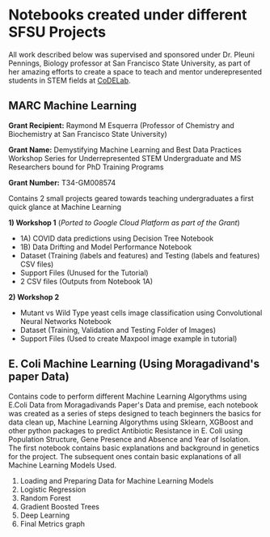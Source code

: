 # Notebooks created under different SFSU Projects
All work described below was supervised and sponsored under Dr. Pleuni Pennings, Biology professor at San Francisco State University, as part of her amazing efforts to create a space to teach and mentor underepresented students in STEM fields at [CoDELab](https://pleunipennings.wordpress.com/).

## MARC Machine Learning

**Grant Recipient:** Raymond M Esquerra (Professor of Chemistry and Biochemistry at San Francisco State University)

**Grant Name:** Demystifying Machine Learning and Best Data Practices Workshop Series for Underrepresented STEM Undergraduate and MS Researchers bound for PhD Training Programs

**Grant Number:** T34-GM008574

Contains 2 small projects geared towards teaching undergraduates a first quick glance at Machine Learning

**1) Workshop 1** (*Ported to Google Cloud Platform as part of the Grant*)
 - 1A) COVID data predictions using Decision Tree Notebook
 - 1B) Data Drifting and Model Performance Notebook
 - Dataset (Training (labels and features) and Testing (labels and features) CSV files)
 - Support Files (Unused for the Tutorial)
 - 2 CSV files (Outputs from Notebook 1A)
 
**2) Workshop 2**
 - Mutant vs Wild Type yeast cells image classification using Convolutional Neural Networks Notebook
 - Dataset (Training, Validation and Testing Folder of Images)
 - Support Files (Used to create Maxpool image example in tutorial)
 
## E. Coli Machine Learning (Using Moragadivand's paper Data)
Contains code to perform different Machine Learning Algorythms using E.Coli Data from Moragadivands Paper's Data and premise, 
each notebook was created as a series of steps designed to teach beginners the basics for data clean up, Machine Learning Algorythms using Sklearn, 
XGBoost and other python packages to predict Antibiotic Resistance in E. Coli using Population Structure, Gene Presence and Absence and Year of Isolation.
The first notebook contains basic explanations and background in genetics for the project. The subsequent ones contain basic explanations of all Machine Learning Models Used. 

1) Loading and Preparing Data for Machine Learning Models
2) Logistic Regression
3) Random Forest
4) Gradient Boosted Trees
5) Deep Learning
6) Final Metrics graph
